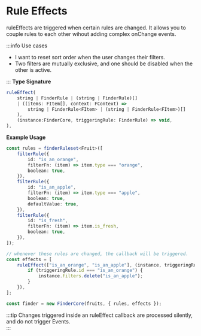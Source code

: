 # Rule Effects

ruleEffects are triggered when certain rules are changed. It allows you to couple rules to each other wihout adding complex onChange events.

:::info Use cases

- I want to reset sort order when the user changes their filters.
- Two filters are mutually exclusive, and one should be disabled when the other is active.

:::
**Type Signature**

```ts
ruleEffect(
    string | FinderRule | (string | FinderRule)[]
    | ((items: FItem[], context: FContext) =>
        string | FinderRule<FItem> | (string | FinderRule<FItem>)[]
    ),
    (instance:FinderCore, triggeringRule: FinderRule) => void,
),
```

**Example Usage**

```ts
const rules = finderRuleset<Fruit>([
    filterRule({
        id: "is_an_orange",
        filterFn: (item) => item.type === "orange",
        boolean: true,
    }),
    filterRule({
        id: "is_an_apple",
        filterFn: (item) => item.type === "apple",
        boolean: true,
        defaultValue: true,
    }),
    filterRule({
        id: "is_fresh",
        filterFn: (item) => item.is_fresh,
        boolean: true,
    }),
]);

// whenever these rules are changed, the callback will be triggered.
const effects = [
    ruleEffect(["is_an_orange", "is_an_apple"], (instance, triggeringRule) => {
        if (triggeringRule.id === "is_an_orange") {
            instance.filters.delete("is_an_apple");
        }
    }),
];

const finder = new FinderCore(fruits, { rules, effects });
```

:::tip
Changes triggered inside an ruleEffect callback are processed silently, and do not trigger Events.  
:::
